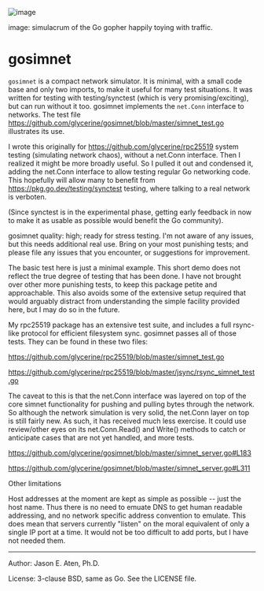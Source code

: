![image](https://github.com/user-attachments/assets/d671bf05-5688-4f46-b685-63beb29826ab)

image: simulacrum of the Go gopher happily toying with traffic.

gosimnet
========

`gosimnet` is a compact network simulator. It is minimal,
with a small code base and only two imports, to make
it useful for many test situations. It was written for testing with 
testing/synctest (which is very promising/exciting), but
can run without it too. gosimnet implements the `net.Conn`
interface to networks. The test file
https://github.com/glycerine/gosimnet/blob/master/simnet_test.go
illustrates its use.

I wrote this originally for https://github.com/glycerine/rpc25519 
system testing (simulating network chaos), without
a net.Conn interface. Then I realized it might 
be more broadly useful. So I pulled it out and condensed it, adding
the net.Conn interface to allow testing regular Go networking
code. This hopefully will allow many to benefit
from https://pkg.go.dev/testing/synctest testing,
where talking to a real network is verboten.

(Since synctest is in the experimental phase, 
getting early feedback in now to make it as
usable as possible would benefit the Go community).

gosimnet quality: high; ready for stress testing. 
I'm not aware of any issues, but this needs 
additional real use. Bring on your most punishing tests;
and please file any issues that you encounter, or
suggestions for improvement.

The basic test here is just a minimal example. 
This short demo does not reflect the true 
degree of testing that has been done.
I have not brought over other more 
punishing tests, to keep this package petite 
and approachable. This also avoids some of
the extensive setup required that would
arguably distract from understanding the simple
facility provided here, but I may do so in the future.

My rpc25519 package has an extensive test suite, and
includes a full rsync-like protocol for
efficient filesystem sync. gosimnet passes
all of those tests. They can be found in these two files:

https://github.com/glycerine/rpc25519/blob/master/simnet_test.go

https://github.com/glycerine/rpc25519/blob/master/jsync/rsync_simnet_test.go

The caveat to this is that the net.Conn
interface was layered on top of the core
simnet functionality for pushing and
pulling bytes through the network. So
although the network simulation is
very solid, the net.Conn layer on
top is still fairly new. As such, it 
has received much less exercise.
It could use review/other eyes
on its net.Conn.Read() and Write()
methods to catch or anticipate
cases that are not yet handled, and
more tests. 

https://github.com/glycerine/gosimnet/blob/master/simnet_server.go#L183

https://github.com/glycerine/gosimnet/blob/master/simnet_server.go#L311

Other limitations

Host addresses at the moment are kept 
as simple as possible -- just the host name.
Thus there is no need to emuate DNS to get
human readable addressing, and no network
specific address convention to emulate.
This does mean that servers currently "listen" on
the moral equivalent of only a single IP port
at a time. It would not be too difficult
to add ports, but I have not needed them.

---
Author: Jason E. Aten, Ph.D.

License: 3-clause BSD, same as Go. See the LICENSE file.
